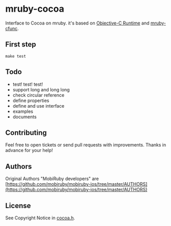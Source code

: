 # mruby-cocoa

Interface to Cocoa on mruby.
it's based on [Objective-C Runtime](https://developer.apple.com/library/mac/#documentation/Cocoa/Reference/ObjCRuntimeRef/Reference/reference.html) and [mruby-cfunc](https://github.com/mobiruby/mruby-cfunc/).


## First step

    make test


## Todo

* test! test! test!
* support long and long long
* check circular reference
* define properties
* define and use interface
* examples
* documents


## Contributing

Feel free to open tickets or send pull requests with improvements.
Thanks in advance for your help!


## Authors

Original Authors "MobiRuby developers" are [https://github.com/mobiruby/mobiruby-ios/tree/master/AUTHORS](https://github.com/mobiruby/mobiruby-ios/tree/master/AUTHORS)


## License

See Copyright Notice in [cocoa.h](https://github.com/mobiruby/mruby-cfunc/blob/master/include/cocoa.h).

